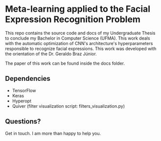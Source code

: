 # Meta-learning applied to the Facial Expression Recognition Problem

This repo contains the source code and docs of my Undergraduate Thesis to conclude my Bachelor in Computer Science (UFMA). This work deals with the automatic optimization of CNN's architecture's hyperparameters responsible to recognize facial expressions. This work was developed with the orientation of the Dr. Geraldo Braz Júnior.

The paper of this work can be found inside the docs folder.

## Dependencies
- TensorFlow
- Keras
- Hyperopt
- Quiver (filter visualization script: filters_visualization.py)

## Questions?
Get in touch. I am more than happy to help you.
